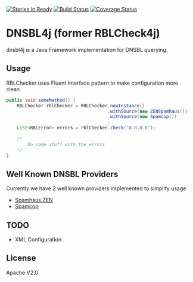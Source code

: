[![Stories in Ready](https://badge.waffle.io/driverpt/dnsbl4j.png?label=ready&title=Ready)](https://waffle.io/driverpt/dnsbl4j)
[![Build Status](https://travis-ci.org/driverpt/dnsbl4j.svg?branch=master)](https://travis-ci.org/driverpt/dnsbl4j)
[![Coverage Status](https://img.shields.io/coveralls/driverpt/dnsbl4j.svg)](https://coveralls.io/r/driverpt/dnsbl4j)

DNSBL4j (former RBLCheck4j)
=========
dnsbl4j is a Java Framework implementation for DNSBL querying.

Usage
----
RBLChecker uses Fluent Interface pattern to make configuration more clean.
```java
public void someMethod() {
    RBLChecker rblChecker = RBLChecker.newInstance()
                                      .withSource(new ZENSpamhaus())
                                      .withSource(new Spamcop())
                                      ;
    List<RBLError> errors = rblChecker.check("8.8.8.8");
    
    /*
        Do some stuff with the errors
    */
}
```

Well Known DNSBL Providers
----
Currently we have 2 well known providers implemented to simplify usage

 * [Spamhaus ZEN]
 * [Spamcop]

TODO
----
 * XML Configuration

License
----
Apache V2.0

[Spamhaus ZEN]:http://www.spamhaus.org
[Spamcop]:http://www.spamcop.net
